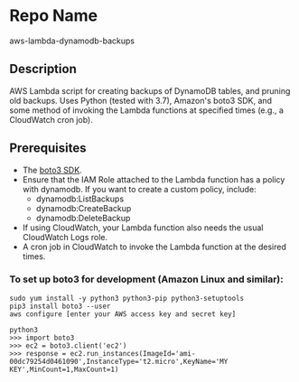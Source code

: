 Repo Name
=========
aws-lambda-dynamodb-backups

Description
---------------
AWS Lambda script for creating backups of DynamoDB tables, and pruning old backups. Uses Python (tested with 3.7), Amazon's boto3 SDK, and some method of invoking the Lambda functions at specified times (e.g., a CloudWatch cron job).

Prerequisites
---------------
* The [boto3 SDK](https://aws.amazon.com/sdk-for-python/).
* Ensure that the IAM Role attached to the Lambda function has a policy with dynamodb. If you want to create a custom policy, include:
   + dynamodb:ListBackups
   + dynamodb:CreateBackup
   + dynamodb:DeleteBackup
* If using CloudWatch, your Lambda function also needs the usual CloudWatch Logs role.
* A cron job in CloudWatch to invoke the Lambda function at the desired times.

### To set up boto3 for development (Amazon Linux and similar):
```
sudo yum install -y python3 python3-pip python3-setuptools
pip3 install boto3 --user
aws configure [enter your AWS access key and secret key]

python3
>>> import boto3
>>> ec2 = boto3.client('ec2')
>>> response = ec2.run_instances(ImageId='ami-00dc79254d0461090',InstanceType='t2.micro',KeyName='MY KEY',MinCount=1,MaxCount=1)
```
